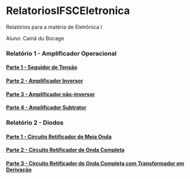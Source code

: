 # RelatoriosIFSCEletronica
Relatórios para a matéria de Eletrônica I

Aluno: Cainã du Bocage

### Relatório 1 - Amplificador Operacional
#### [Parte 1 - Seguidor de Tensão](https://github.com/CainaDB/RelatoriosIFSCEletronica/blob/master/Relatorio1.md/Parte%201.md)
#### [Parte 2 - Amplificador Inversor](https://github.com/CainaDB/RelatoriosIFSCEletronica/blob/master/Relatorio1.md/Parte%202.md)
#### [Parte 3 - Amplificador não-inversor](https://github.com/CainaDB/RelatoriosIFSCEletronica/blob/master/Relatorio1.md/Parte%203.md)
#### [Parte 4 -  Amplificador Subtrator]()

### Relatório 2 - Diodos
#### [Parte 1 - Circuito Retificador de Meia Onda](https://github.com/CainaDB/RelatoriosIFSCEletronica/blob/master/Relatorio%202.md/Parte%201.md)
#### [Parte 2 - Circuito Retificador de Onda Completa](https://github.com/CainaDB/RelatoriosIFSCEletronica/blob/master/Relatorio%202.md/Parte%202.md)
#### [Parte 3 - Circuito Retificador de Onda Completa com Transformador em Derivação](https://github.com/CainaDB/RelatoriosIFSCEletronica/blob/master/Relatorio%202.md/Parte%203.md)
